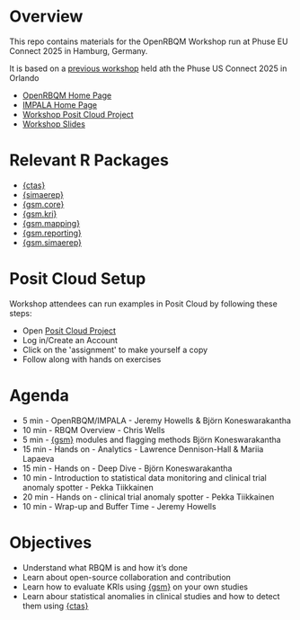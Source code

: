 # Overview

This repo contains materials for the OpenRBQM Workshop run at Phuse EU Connect 2025 in Hamburg, Germany. 

It is based on a [previous workshop](https://github.com/OpenRBQM/openRBQM-workshop) held ath the Phuse US Connect 2025 in Orlando

- [OpenRBQM Home Page](https://advance.hub.phuse.global/wiki/spaces/WEL/pages/26811224/OpenRBQM+Pre-Competitive+Collaboration+on+Open-Source+Software+for+RBQM)
- [IMPALA Home Page](https://impala-consortium.org/)
- [Workshop Posit Cloud Project](https://posit.cloud/spaces/706914/join?access_code=a6p8f7RYbGdOlkQDOOZ5jPUqO6SzF9cuJTXrwuix)
- [Workshop Slides](2025_PhuseUSConnect_OpenRBQMWorkshop.pptx)

# Relevant R Packages

- [{ctas}](https://github.com/IMPALA-Consortium/ctas)
- [{simaerep}](https://github.com/openpharma/simaerep/)
- [{gsm.core}](https://github.com/Gilead-BioStats/gsm.core)
- [{gsm.kri}](https://github.com/Gilead-BioStats/gsm.kri)
- [{gsm.mapping}](https://github.com/Gilead-BioStats/gsm.mapping)
- [{gsm.reporting}](https://github.com/Gilead-BioStats/gsm.reporting)
- [{gsm.simaerep}](https://github.com/IMPALA-Consortium/gsm.simaerep)

# Posit Cloud Setup

Workshop attendees can run examples in Posit Cloud by following these steps: 
- Open [Posit Cloud Project](https://posit.cloud/spaces/706914/join?access_code=a6p8f7RYbGdOlkQDOOZ5jPUqO6SzF9cuJTXrwuix) 
- Log in/Create an Account
- Click on the 'assignment' to make yourself a copy
- Follow along with hands on exercises

# Agenda

- 5 min - OpenRBQM/IMPALA - Jeremy Howells & Björn Koneswarakantha
- 10 min - RBQM Overview - Chris Wells
- 5 min - [{gsm}](https://github.com/Gilead-BioStats/gsm.core) modules and flagging methods Björn Koneswarakantha
- 15 min - Hands on - Analytics - Lawrence Dennison-Hall & Mariia Lapaeva
- 15 min - Hands on - Deep Dive - Björn Koneswarakantha
- 10 min - Introduction to statistical data monitoring and clinical trial anomaly spotter - Pekka Tiikkainen
- 20 min - Hands on - clinical trial anomaly spotter - Pekka Tiikkainen
- 10 min - Wrap-up and Buffer Time - Jeremy Howells


# Objectives

- Understand what RBQM is and how it’s done
- Learn about open-source collaboration and contribution
- Learn how to evaluate KRIs using [{gsm}](https://github.com/Gilead-BioStats/gsm.core) on your own studies
- Learn abour statistical anomalies in clinical studies and how to detect them using [{ctas}](https://github.com/IMPALA-Consortium/ctas)


